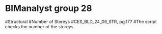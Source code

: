 # BIManalyst group 28


#Structural
#Number of Storeys
#CES_BLD_24_06_STR, pg.177
#The script checks the number of the storeys